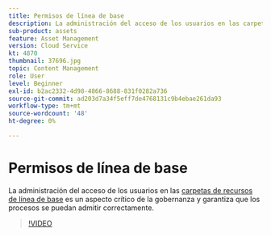 ```yaml
---
title: Permisos de línea de base
description: La administración del acceso de los usuarios en las carpetas de recursos de línea de base es un aspecto crítico de la gobernanza y garantiza que los procesos se puedan admitir correctamente.
sub-product: assets
feature: Asset Management
version: Cloud Service
kt: 4870
thumbnail: 37696.jpg
topic: Content Management
role: User
level: Beginner
exl-id: b2ac2332-4d98-4866-8688-831f0282a736
source-git-commit: ad203d7a34f5eff7de4768131c9b4ebae261da93
workflow-type: tm+mt
source-wordcount: '48'
ht-degree: 0%

---
```


# Permisos de línea de base

La administración del acceso de los usuarios en las [carpetas de recursos de línea de base](./baseline-folders.md) es un aspecto crítico de la gobernanza y garantiza que los procesos se puedan admitir correctamente.

>[!VIDEO](https://video.tv.adobe.com/v/37696/?quality=12&learn=on&hidetitle=true)
